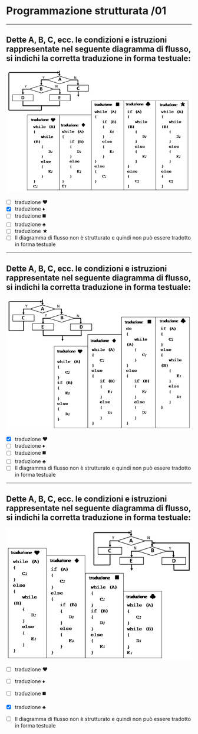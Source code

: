 # Programmazione strutturata /01

---

## Dette A, B, C, ecc. le condizioni e istruzioni rappresentate nel seguente diagramma di flusso, si indichi la corretta traduzione in forma testuale: 

![](fig05_programmazione_strutturata_01-01.png)

- [ ] traduzione ♥
- [x] traduzione ♦
- [ ] traduzione ◼️
- [ ] traduzione ♣
- [ ] traduzione ★
- [ ] Il diagramma di flusso non è strutturato e quindi non può essere tradotto in forma testuale

---

## Dette A, B, C, ecc. le condizioni e istruzioni rappresentate nel seguente diagramma di flusso, si indichi la corretta traduzione in forma testuale: 

![](fig05_programmazione_strutturata_01-02.png)

- [x] traduzione ♥
- [ ] traduzione ♦
- [ ] traduzione ◼️
- [ ] traduzione ♣
- [ ] Il diagramma di flusso non è strutturato e quindi non può essere tradotto in forma testuale

---

## Dette A, B, C, ecc. le condizioni e istruzioni rappresentate nel seguente diagramma di flusso, si indichi la corretta traduzione in forma testuale: 

![](fig05_programmazione_strutturata_01-03.png)

- [ ] traduzione ♥
- [ ] traduzione ♦
- [ ] traduzione ◼️
- [x] traduzione ♣
- [ ] Il diagramma di flusso non è strutturato e quindi non può essere tradotto in forma testuale

